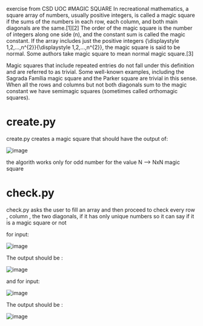 exercise from CSD UOC
#MAGIC SQUARE
In recreational mathematics, a square array of numbers, usually positive integers, is called a magic square if the sums of the numbers in each row, each column, and both main diagonals are the same.[1][2] The order of the magic square is the number of integers along one side (n), and the constant sum is called the magic constant. If the array includes just the positive integers {\displaystyle 1,2,...,n^{2}}{\displaystyle 1,2,...,n^{2}}, the magic square is said to be normal. Some authors take magic square to mean normal magic square.[3]

Magic squares that include repeated entries do not fall under this definition and are referred to as trivial. Some well-known examples, including the Sagrada Família magic square and the Parker square are trivial in this sense. When all the rows and columns but not both diagonals sum to the magic constant we have semimagic squares (sometimes called orthomagic squares).
# create.py
create.py creates a magic square that should have the output of:



![image](https://user-images.githubusercontent.com/114307879/205140830-9b26839a-823a-4515-9379-2ef18dc3ce27.png)


the algorith works only for odd number for the value N --> NxN magic square

# check.py
check.py asks the user to fill an array and then proceed to check every row , column , the two diagonals, if it has only unique numbers so it can say if it is a
magic square or not

for input:


![image](https://user-images.githubusercontent.com/114307879/205142944-485df4d5-6d39-49e2-ba35-1cc9ec1383ff.png)


The output should be :


![image](https://user-images.githubusercontent.com/114307879/205143022-3203f329-7178-4a7d-bf3e-37d45b366a0a.png)


and for input:


![image](https://user-images.githubusercontent.com/114307879/205143166-3d9ad3f7-4e09-403e-a2c3-80bd0d5026d7.png)



The output should be :


![image](https://user-images.githubusercontent.com/114307879/205143396-553d3e92-57d4-4aa4-bd16-20f577ead96f.png)

